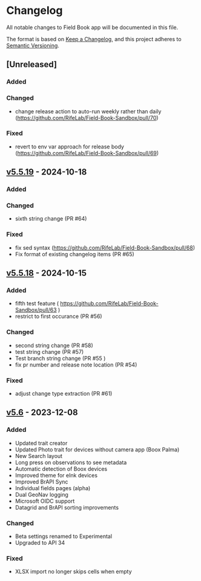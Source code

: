 # Changelog

All notable changes to Field Book app will be documented in this file.

The format is based on [Keep a Changelog](https://keepachangelog.com/en/1.1.0/),
and this project adheres to [Semantic Versioning](https://semver.org/spec/v2.0.0.html).

## [Unreleased]
### Added

### Changed
- change release action to auto-run weekly rather than daily (https://github.com/RifeLab/Field-Book-Sandbox/pull/70)

### Fixed
- revert to env var approach for release body (https://github.com/RifeLab/Field-Book-Sandbox/pull/69)


## [v5.5.19] - 2024-10-18

### Added

### Changed

- sixth string change (PR #64)

### Fixed
- fix sed syntax (https://github.com/RifeLab/Field-Book-Sandbox/pull/68)
- Fix format of existing changelog items (PR #65)

## [v5.5.18] - 2024-10-15

### Added
- fifth test feature ( https://github.com/RifeLab/Field-Book-Sandbox/pull/63 )
- restrict to first occurance (PR #56)

### Changed
- second string change (PR #58)
- test string change (PR #57)
- Test branch string change (PR #55 )
- fix pr number and release note location (PR #54)

### Fixed
- adjust change type extraction (PR #61)

## [v5.6] - 2023-12-08

### Added
- Updated trait creator
- Updated Photo trait for devices without camera app (Boox Palma)
- New Search layout
- Long press on observations to see metadata
- Automatic detection of Boox devices
- Improved theme for eInk devices
- Improved BrAPI Sync
- Individual fields pages (alpha)
- Dual GeoNav logging
- Microsoft OIDC support
- Datagrid and BrAPI sorting improvements

### Changed
- Beta settings renamed to Experimental
- Upgraded to API 34

### Fixed
- XLSX import no longer skips cells when empty

[v5.5.18]: https://github.com/PhenoApps/Field-Book/releases/tag/v5.5.18
[v5.6]: https://github.com/PhenoApps/Field-Book/releases/tag/5.6.25
[v5.5.19]: https://github.com/PhenoApps/Field-Book/releases/tag/v5.5.19
